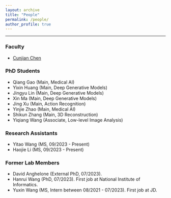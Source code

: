 ```yaml
---
layout: archive
title: "People"
permalink: /people/
author_profile: true
---
```


------
### Faculty
* [Cunjian Chen](https://cunjian.github.io/)

### PhD Students
* Qiang Gao (Main, Medical AI)
* Yixin Huang (Main, Deep Generative Models)
* Jingyu Lin (Main, Deep Generative Models)
* Xin Ma (Main, Deep Generative Models)
* Jing Xu (Main, Action Recognition)
* Yinjie Zhao (Main, Medical AI)
* Shikun Zhang (Main, 3D Reconstruction)
* Yiqiang Wang (Associate, Low-level Image Analysis)

### Research Assistants
* Yitao Wang (MS, 09/2023 - Present)
* Haojie Li (MS, 09/2023 - Present)

### Former Lab Members
* David Anghelone (External PhD, 07/2023). 
* Hanrui Wang (PhD, 07/2023). First job at National Institute of Informatics.
* Yuxin Wang (MS, Intern between 08/2021 - 07/2023). First job at JD.

